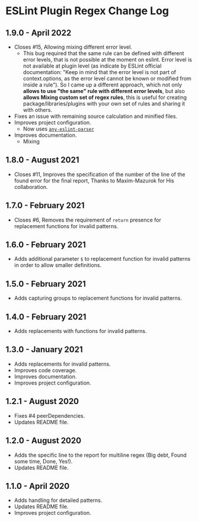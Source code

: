 # ESLint Plugin Regex Change Log

## 1.9.0 - April 2022

* Closes #15, Allowing mixing different error level.
  * This bug required that the same rule can be defined with different error levels, that is not possible at the moment on eslint. Error level is not available at plugin level (as indicate by ESLint official documentation: "Keep in mind that the error level is not part of context.options, as the error level cannot be known or modified from inside a rule"). So I came up a different approach, which not only **allows to use "the same" rule with different error levels**, but also **allows Mixing custom set of regex rules**, this is useful for creating package/libraries/plugins with your own set of rules and sharing it with others.
* Fixes an issue with remaining source calculation and minified files.
* Improves project configuration.
  * Now uses [`any-eslint-parser`](https://www.npmjs.com/package/any-eslint-parser)
* Improves documentation.
  * Mixing

## 1.8.0 - August 2021

* Closes #11, Improves the specification of the number of the line of the found error for the final report, Thanks to Maxim-Mazurok for His collaboration.

## 1.7.0 - February 2021

* Closes #6, Removes the requirement of `return` presence for replacement functions for invalid patterns.

## 1.6.0 - February 2021

* Adds additional parameter `$` to replacement function for invalid patterns in order to allow smaller definitions.

## 1.5.0 - February 2021

* Adds capturing groups to replacement functions for invalid patterns.

## 1.4.0 - February 2021

* Adds replacements with functions for invalid patterns.

## 1.3.0 - January 2021

* Adds replacements for invalid patterns.
* Improves code coverage.
* Improves documentation.
* Improves project configuration.

## 1.2.1 - August 2020

* Fixes #4 peerDependencies.
* Updates README file.

## 1.2.0 - August 2020

* Adds the specific line to the report for multiline regex (Big debt, Found some time, Done, Yes!).
* Updates README file.

## 1.1.0 - April 2020

* Adds handling for detailed patterns.
* Updates README file.
* Improves project configuration.
